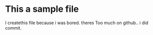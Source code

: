 # This a sample file

I createthis file because i was bored.
theres Too much on github..
i did commit.
